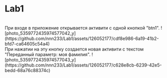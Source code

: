 # Lab1
<br />
При входе в приложение открывается активити с одной кнопкой "btn1".   
![photo_5359772435974577042_y](https://github.com/nnn233/Lab1/assets/126052177/cdf8e986-6a19-41b2-bfd7-ca64605c54a4)   
<br />
При нажатии на эту кнопку создается новая активити с текстом "Переданный параметр: моя фамилия".   
![photo_5359772435974577043_y](https://github.com/nnn233/Lab1/assets/126052177/c628e8cb-6239-42e5-bedd-68a76c88374c)
